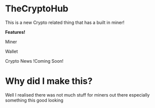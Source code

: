 # TheCryptoHub
This is a new Crypto related thing that has a built in miner!

<b>Features!</b>

Miner

Wallet

Crypto News !Coming Soon!

# Why did I make this?

Well I realised there was not much stuff for miners out there especially something this good looking
